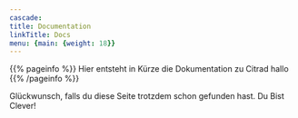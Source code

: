 ```yaml
---
cascade:
title: Documentation
linkTitle: Docs
menu: {main: {weight: 18}}
---
```


{{% pageinfo %}}
Hier entsteht in Kürze die Dokumentation zu Citrad hallo
{{% /pageinfo %}}

Glückwunsch, falls du diese Seite trotzdem schon gefunden hast. Du Bist Clever!
